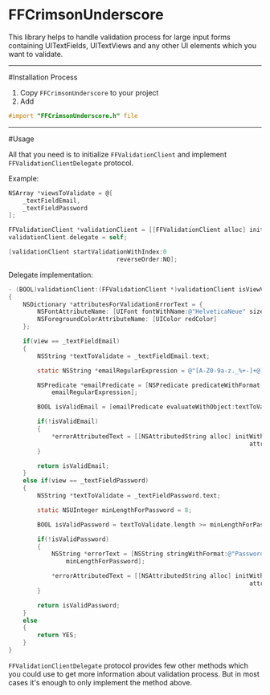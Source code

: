 
# FFCrimsonUnderscore

This library helps to handle validation process for large input forms containing UITextFields, UITextViews and any other UI elements which you want to validate.

---------------

#Installation Process
1. Copy `FFCrimsonUnderscore` to your project
2. Add
```objective-c
#import "FFCrimsonUnderscore.h" file
```

---------------

#Usage

All that you need is to initialize `FFValidationClient` and implement `FFValidationClientDelegate` protocol.

Example:

```objective-c
NSArray *viewsToValidate = @[
    _textFieldEmail,
    _textFieldPassword
];

FFValidationClient *validationClient = [[FFValidationClient alloc] initWithViews:viewsToValidate];
validationClient.delegate = self;

[validationClient startValidationWithIndex:0
                              reverseOrder:NO];
```

Delegate implementation:

```objective-c
- (BOOL)validationClient:(FFValidationClient *)validationClient isViewValid:(UIView *)view errorAttributedText:(NSAttributedString **)errorAttributedText
{
    NSDictionary *attributesForValidationErrorText = {
        NSFontAttributeName: [UIFont fontWithName:@"HelveticaNeue" size:12.0f],
        NSForegroundColorAttributeName: [UIColor redColor]
    };

    if(view == _textFieldEmail)
    {
        NSString *textToValidate = _textFieldEmail.text;

        static NSString *emailRegularExpression = @"[A-Z0-9a-z._%+-]+@[A-Za-z0-9.-]+\\.[A-Za-z]{2,4}";

        NSPredicate *emailPredicate = [NSPredicate predicateWithFormat:@"self matches %@",
            emailRegularExpression];

        BOOL isValidEmail = [emailPredicate evaluateWithObject:textToValidate];

        if(!isValidEmail)
        {
            *errorAttributedText = [[NSAttributedString alloc] initWithString:@"Wrong email."
                                                                   attributes:attributesForValidationErrorText];
        }

        return isValidEmail;
    }
    else if(view == _textFieldPassword)
    {
        NSString *textToValidate = _textFieldPassword.text;

        static NSUInteger minLengthForPassword = 8;

        BOOL isValidPassword = textToValidate.length >= minLengthForPassword;

        if(!isValidPassword)
        {
            NSString *errorText = [NSString stringWithFormat:@"Password cannot be less than %d symbols.",
                minLengthForPassword];

            *errorAttributedText = [[NSAttributedString alloc] initWithString:errorText
                                                                   attributes:attributesForValidationErrorText];
        }

        return isValidPassword;
    }
    else
    {
        return YES;
    }
}
```

`FFValidationClientDelegate` protocol provides few other methods which you could use to get more information about validation process. But in most cases it's enough to only implement the method above.